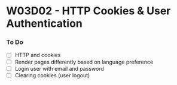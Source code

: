 # W03D02 - HTTP Cookies & User Authentication

### To Do

- [ ] HTTP and cookies
- [ ] Render pages differently based on language preference
- [ ] Login user with email and password
- [ ] Clearing cookies (user logout)
